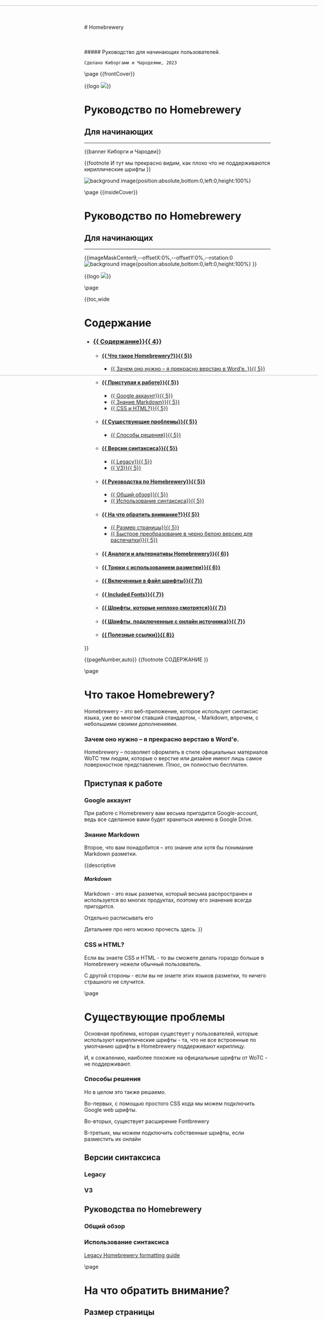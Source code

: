 

<style>
  .phb#p1{ text-align:center; }
  .phb#p1:after{ display:none; }
</style>
<style>
    #p1.page h1{
        color: ;
	  		font-family: 'cormorant scc';
  			font-size: 70px;
				color: White;
    }
</style>
<style>
    #p1.phb h5{
        color: white;
    }
</style>

<img src='https://i.imgur.com/BjjBtUZ.png' style='position:absolute; top:450px; left: -100px; width: 1000px' />

<div style='margin-top:450px;'># Homebrewery </div>

<div style='margin-top:50px'  class='wide'>##### Руководство для начинающих пользователей.
</div>

```
Сделано Киборгами и Чародеями, 2023
```

\page
{{frontCover}}

{{logo ![](/assets/naturalCritLogoRed.svg)}}

# Руководство по Homebrewery
## Для начинающих
___

{{banner Киборги и Чародеи}}

{{footnote
  И тут мы прекрасно видим, как плохо что не поддерживаются кириллические шрифты
}}

![background image](https://i.imgur.com/IwHRrbF.jpg){position:absolute,bottom:0,left:0,height:100%}

\page
{{insideCover}}

# Руководство по Homebrewery
## Для начинающих
___

{{imageMaskCenter9,--offsetX:0%,--offsetY:0%,--rotation:0
  ![background image](https://i.imgur.com/IsfUnFR.jpg){position:absolute,bottom:0,left:0,height:100%}
}}

{{logo ![](/assets/naturalCritLogoRed.svg)}}


\page

{{toc,wide
# Содержание


- ### [{{ Содержание}}{{ 4}}](#p4)
  - #### [{{ Что такое Homebrewery?}}{{ 5}}](#p5)
    - [{{ Зачем оно нужно – я прекрасно верстаю в Word’е. }}{{ 5}}](#p5)
  - #### [{{ Приступая к работе}}{{ 5}}](#p5)
    - [{{ Google аккаунт}}{{ 5}}](#p5)
    - [{{ Знание Markdown}}{{ 5}}](#p5)
    - [{{ CSS и HTML?}}{{ 5}}](#p5)
  - #### [{{ Существующие проблемы}}{{ 5}}](#p5)
    - [{{ Способы решения}}{{ 5}}](#p5)
  - #### [{{ Версии синтаксиса}}{{ 5}}](#p5)
    - [{{ Legacy}}{{ 5}}](#p5)
    - [{{ V3}}{{ 5}}](#p5)
  - #### [{{ Руководства по Homebrewery}}{{ 5}}](#p5)
    - [{{ Общий обзор}}{{ 5}}](#p5)
    - [{{ Использование синтаксиса}}{{ 5}}](#p5)
  - #### [{{ На что обратить внимание?}}{{ 5}}](#p5)
    - [{{ Размер страницы}}{{ 5}}](#p5)
    - [{{ Быстрое преобразование в черно белою версию для распечатки}}{{ 5}}](#p5)
  - #### [{{ Аналоги и альтернативы Homebrewery}}{{ 6}}](#p6)
  - #### [{{ Трюки с использованием разметки}}{{ 6}}](#p6)
  - #### [{{ Включенные в файл шрифты}}{{ 7}}](#p7)
  - #### [{{ Included Fonts}}{{ 7}}](#p7)
  - #### [{{ Шрифты, которые неплохо смотрятся}}{{ 7}}](#p7)
  - #### [{{ Шрифты, подключенные с онлайн источника}}{{ 7}}](#p7)
  - #### [{{ Полезные ссылки}}{{ 8}}](#p8)

}}



{{pageNumber,auto}}
{{footnote СОДЕРЖАНИЕ }}


\page





# Что такое Homebrewery?

Homebrewery – это веб-приложение, которое использует синтаксис языка, уже во многом ставший стандартом, - Markdown, впрочем, с небольшими своими дополнениями.

### Зачем оно нужно – я прекрасно верстаю в Word’е. 

Homebrewery – позволяет оформлять в стиле официальных материалов WoTC тем людям, которые о верстке или дизайне имеют лишь самое поверхностное представление.
Плюс, он полностью бесплатен.

## Приступая к работе

### Google аккаунт

При работе с Homebrewery вам весьма пригодится Google-account, ведь все сделанное вами будет храниться именно в Google Drive.

### Знание Markdown

Второе, что вам понадобится – это знание или хотя бы понимание Markdown разметки.


{{descriptive
##### Markdown
Markdown - это язык разметки, который весьма распространен и используется во многих продуктах, поэтому его знанение всегда пригодится.

Отдельно расписывать его 

Детальнее про него можно прочесть здесь.
}}

### CSS и HTML?

Если вы знаете CSS и HTML - то вы сможете делать гораздо больше в Homebrewery нежели обычный пользователь.

С другой стороны - если вы не знаете этих языков разметки, то ничего страшного не случится.




\page



# Существующие проблемы

Основная проблема, которая существует у пользователей, которые используют кириллические шрифты - та, что не все встроенные по умолчанию шрифты в Homebrewery поддерживают кириллицу.

И, к сожалению, наиболее похожие на официальные шрифты от WoTC - не поддерживают.


### Способы решения

Но в целом это также решаемо.

Во-первых, с помощью простого CSS кода мы можем подключить Google web шрифты.

Во-вторых, существует расширение Fontbrewery

В-третьих, мы можем подключить собственные шрифты, если разместить их онлайн

## Версии синтаксиса

### Legacy

### V3

## Руководства по Homebrewery

### Общий обзор

### Использование синтаксиса

[Legacy Homebrewery formatting guide](https://homebrewery.naturalcrit.com/share/1C7IMODarmQaHE8kL0qrt8ZvpxpC2hBuvZkW6dOmiyrI3)


\page

# На что обратить внимание?

## Размер страницы

По умолчанию, используется стандарт применяемый в Америке - Letter, а его размер отличается от принятого у нас A4.

С другой стороны, это легко поправить небольшим фрагментом CSS кода

## Быстрое преобразование в черно белою версию для распечатки

С другой стороны, это легко поправить небольшим фрагментом CSS кода


## Таблицы


\page


## Аналоги и альтернативы Homebrewery

### GMBinder

Основным конкурт

### Microsoft Word

### Google Docs

### Affinity

### Indesign


\column


## Трюки с использованием разметки

### Размер страницы


### Печатные карточки



{{pageNumber,auto}}
{{footnote 1 | Основы }}
\page

# Шрифты

## Включенные в файл шрифты

- {{os Open Sans Проверка шрифта}}
- {{cb CodeBold Проверка шрифта}}
- {{cl CodeLight Проверка шрифта}}
- {{ss ScalySansRemake Проверка шрифта}}
- {{bs BookSanityRemake Проверка шрифта}}
- {{mj MrEavesRemakeПроверка шрифта}}
- {{sb SolberaImitationRemake Проверка шрифта}}
- {{sssc ScalySansSmallCapsRemake Проверка шрифта}}
- {{wt WalterTurncoat Проверка шрифта}}
- {{la Lato Проверка шрифта}}
- {{cr Courier Проверка шрифта}}
- {{font-family:"Philosopher" Philosopher}}}
- {{font-family:"Cormorant" Cormorannt какой то текст}}}


## Included Fonts

- <span class='os'>Open Sans</span>
- <span class='cb'>CodeBold</span>
- <span class='cl'>CodeLight</span>
- <span class='sss'>ScalySans</span>
- <span class='bso'>BookSanity</span>
- <span class='mj'>MrJeeves</span>
- <span class='sby'>Solberry</span>
- <span class='sssco'>ScalySansSmallCaps</span>
- <span class='hv'>Helvetica</span>
- <span class='ar'>Arial</span>
- <span class='bz'>Barazhad</span>
<!-- - <span class='bz'>Barazhad</span> -->

## Шрифты, которые неплохо смотрятся

Allegreya

Cormorant

Philosopher

Lato

Lora

Merriwether

Cambria

## Шрифты, подключенные с онлайн источника

5e cyrillic




{{pageNumber,auto}}
{{footnote 2 | Поддерживаемые шрифты }}
\page

# Полезные ссылки

[Киборги и Чародеи]()

[Підземелля та Дракони в Україні]()

[Legacy Homebrewery Formatting Guide](https://homebrewery.naturalcrit.com/share/1C7IMODarmQaHE8kL0qrt8ZvpxpC2hBuvZkW6dOmiyrI3)

[V3 Homebrewery Formatting Guide](https://homebrewery.naturalcrit.com/share/1C7IMODarmQaHE8kL0qrt8ZvpxpC2hBuvZkW6dOmiyrI3)

https://homebrewery.naturalcrit.com/share/Vx4NZ9LVXpKz

https://homebrewery.naturalcrit.com/share/i1_uGvBjQXuI

https://github.com/G-Ambatte/GMBinder-Homebrewery-Converter


{{pageNumber,auto}}
{{footnote 3 | Полезные ссылки }}


\page

{{backCover}}

# Руководство по Homebrewery

Homebrewery - это очень мощный инструмент, который использует всю мощь современных  позволяет оформлять 
___

Для использования с любой ролевой системой

![background image](https://i.imgur.com/MJ4YHu7.jpg){position:absolute,bottom:0,left:0,height:100%}

{{logo
![](/assets/naturalCritLogoWhite.svg)

}}

\page

## Class Features

As a haberdasher, you gain the following class features

#### Hit Points
**Hit Dice:**                    :: 1d12 per haberdasher level
**Hit Points at 1st Level:**     :: 12 + your Constitution modifier
**Hit Points at Higher Levels:** :: 1d12 (or 7) + your Constitution modifier per haberdasher level after 1st

#### Proficiencies
**Armor:**   :: Heavy armor, Medium armor
**Weapons:** :: Simple weapons
**Tools:**   :: None

**Saving Throws:** :: Constitution, Charisma
**Skills:**        :: Choose two from Sleight of Hand, Investigation, Religion, Medicine, Nature

#### Spellcasting Ability
{{text-align:center
**Spell save DC**:: = 6 + your proficiency bonus + your Wisdom modifier

**Spell attack modifier**:: = your proficiency bonus + your Wisdom modifier
}}

#### Equipment
You start with the following equipment, in addition to the equipment granted by your background:
- *(a)* a martial weapon and a shield or *(b)* two martial weapons
- *(a)* five javelins or *(b)* any simple melee weapon
- 1 button\page



\page

![](https://api.qrserver.com/v1/create-qr-code/?data=https://homebrewery.naturalcrit.com/share/7j4Lg5OpdD5G&amp;size=100x100) {width:100px;mix-blend-mode:multiply}

!!

{{classTable,frame,decoration,wide
##### The Ackerman
| Level | Proficiency | Features     | Cantrips | Spells | --- Spell Slots Per Spell Level ---|||||||||
|      ^| Bonus      ^|             ^| Known   ^| Known ^|1st |2nd |3rd |4th |5th |6th |7th |8th |9th |
|:-----:|:-----------:|:-------------|:--------:|:------:|:--:|:--:|:--:|:--:|:--:|:--:|:--:|:--:|:--:|
|  1st  | +2 | Nuclear Biochemistry  |    3     |   1    | 2  | —  | —  | —  | —  | —  | —  | —  | —  |
|  2nd  | +2 | Orbital Gravedigger   |    4     |   2    | 4  | —  | —  | —  | —  | —  | —  | —  | —  |
|  3rd  | +2 | Immunological Cultist |    5     |   2    | 4  | —  | —  | —  | —  | —  | —  | —  | —  |
|  4th  | +2 | Police Necromancer    |    6     |   3    | 4  | —  | —  | —  | —  | —  | —  | —  | —  |
|  5th  | +3 | Phased Linguist       |    7     |   3    | 4  | —  | —  | —  | —  | —  | —  | —  | —  |
|  6th  | +3 | Genetic Banishing     |    8     |   4    | 4  | —  | —  | —  | —  | —  | —  | —  | —  |
|  7th  | +3 | Genetic Banishing     |    9     |   5    | 4  | 2  | —  | —  | —  | —  | —  | —  | —  |
|  8th  | +3 | Ritual Astronomy      |    10    |   6    | 4  | 3  | —  | —  | —  | —  | —  | —  | —  |
|  9th  | +4 | Spiritual Illusionism |    10    |   6    | 4  | 3  | —  | —  | —  | —  | —  | —  | —  |
| 10th  | +4 | Immunological Cultist |    10    |   7    | 4  | 3  | 2  | —  | —  | —  | —  | —  | —  |
| 11th  | +4 | Orbital Gravedigger   |    10    |   7    | 4  | 3  | 3  | —  | —  | —  | —  | —  | —  |
| 12th  | +4 | Spell Analyst         |    11    |   8    | 4  | 3  | 3  | 1  | —  | —  | —  | —  | —  |
| 13th  | +5 | Malefic Chemist       |    11    |   9    | 4  | 3  | 3  | 1  | —  | —  | —  | —  | —  |
| 14th  | +5 | Hermetic Geography    |    11    |   9    | 4  | 3  | 3  | 3  | —  | —  | —  | —  | —  |
| 15th  | +5 | Gunslinger Corruptor  |    11    |   10   | 4  | 3  | 3  | 3  | —  | —  | —  | —  | —  |
| 16th  | +5 | Pharmaceutical Outlaw |    12    |   10   | 4  | 3  | 3  | 3  | —  | —  | —  | —  | —  |
| 17th  | +6 | Civil Divination      |    12    |   10   | 4  | 3  | 3  | 3  | 2  | —  | —  | —  | —  |
| 18th  | +6 | Genetic Banishing     |    12    |   10   | 4  | 3  | 3  | 3  | 3  | 1  | —  | —  | —  |
| 19th  | +6 | Malefic Chemist       |    12    |   11   | 4  | 3  | 3  | 3  | 3  | 2  | 1  | —  | —  |
| 20th  | +6 | Gunslinger Corruptor  |    13    |   11   | 4  | 3  | 3  | 3  | 3  | 2  | 1  | —  | —  |
}}


{{classTable,wide
##### The Manicurist
| Level | Proficiency | Features     | Cantrips | Spells | --- Spell Slots Per Spell Level ---|||||||||
|      ^| Bonus      ^|             ^| Known   ^| Known ^|1st |2nd |3rd |4th |5th |6th |7th |8th |9th |
|:-----:|:-----------:|:-------------|:--------:|:------:|:--:|:--:|:--:|:--:|:--:|:--:|:--:|:--:|:--:|
|  1st  | +2 | Astrological Botany   |    3     |   1    | 2  | —  | —  | —  | —  | —  | —  | —  | —  |
|  2nd  | +2 | Malefic Chemist       |    4     |   2    | 4  | —  | —  | —  | —  | —  | —  | —  | —  |
|  3rd  | +2 | Ritual Astronomy      |    5     |   3    | 4  | 1  | —  | —  | —  | —  | —  | —  | —  |
|  4th  | +2 | Divinatory Mineralogy |    5     |   4    | 4  | 2  | —  | —  | —  | —  | —  | —  | —  |
|  5th  | +3 | Biochemical Sorcery   |    6     |   4    | 4  | 2  | —  | —  | —  | —  | —  | —  | —  |
|  6th  | +3 | Seismological Alchemy |    6     |   5    | 4  | 3  | —  | —  | —  | —  | —  | —  | —  |
|  7th  | +3 | Seismological Alchemy |    7     |   6    | 4  | 3  | 2  | —  | —  | —  | —  | —  | —  |
|  8th  | +3 | Hermetic Geography    |    8     |   6    | 4  | 3  | 3  | —  | —  | —  | —  | —  | —  |
|  9th  | +4 | Plasma Gunslinger     |    9     |   7    | 4  | 3  | 3  | 2  | —  | —  | —  | —  | —  |
| 10th  | +4 | Biochemical Sorcery   |    10    |   7    | 4  | 3  | 3  | 3  | 1  | —  | —  | —  | —  |
| 11th  | +4 | Exo Interfacer        |    10    |   8    | 4  | 3  | 3  | 3  | 2  | —  | —  | —  | —  |
| 12th  | +4 | Pharmaceutical Outlaw |    10    |   9    | 4  | 3  | 3  | 3  | 2  | —  | —  | —  | —  |
| 13th  | +5 | Nuclear Biochemistry  |    11    |   9    | 4  | 3  | 3  | 3  | 3  | 1  | —  | —  | —  |
| 14th  | +5 | Genetic Banishing     |    12    |   10   | 4  | 3  | 3  | 3  | 3  | 2  | 1  | —  | —  |
| 15th  | +5 | Consecrated Augury    |    13    |   10   | 4  | 3  | 3  | 3  | 3  | 2  | 2  | —  | —  |
| 16th  | +5 | Police Necromancer    |    14    |   11   | 4  | 3  | 3  | 3  | 3  | 2  | 2  | —  | —  |
| 17th  | +6 | Torque Interfacer     |    14    |   12   | 4  | 3  | 3  | 3  | 3  | 2  | 2  | 1  | —  |
| 18th  | +6 | Spiritual Illusionism |    15    |   12   | 4  | 3  | 3  | 3  | 3  | 2  | 2  | 1  | 1  |
| 19th  | +6 | Malefic Chemist       |    15    |   12   | 4  | 3  | 3  | 3  | 3  | 2  | 2  | 1  | 1  |
| 20th  | +6 | Malefic Chemist       |    15    |   12   | 4  | 3  | 3  | 3  | 3  | 2  | 2  | 1  | 1  |
}}



\page

{{wide
##### Weapons
| Name                    | Cost  | Damage          | Weight  | Properties |
|:------------------------|:-----:|:----------------|--------:|:-----------|
| *Simple Melee Weapons*  |       |                 |         |            |
| &emsp; Club             | 1 sp  | 1d4 bludgeoning | 2 lb.   | Light      |
| &emsp; Dagger           | 2 gp  | 1d4 piercing    | 1 lb.   | Finesse    |
| &emsp; Spear            | 1 gp  | 1d6 piercing    | 3 lb.   | Thrown     |
| *Simple Ranged Weapons* |       |                 |         |            |
| &emsp; Dart             | 5 cp  | 1d4 piercig     | 1/4 lb. | Finesse    |
| &emsp; Shortbow         | 25 gp | 1d6 piercing    | 2 lb.   | Ammunition |
| &emsp; Sling            | 1 sp  | 1d4 bludgeoning | &mdash; | Ammunition |
}}

{{classTable,decoration,frame
##### The Fishmonger
| Level | Proficiency Bonus | Features |     Spell Analyst     |
|:-----:|:-----------------:|:---------|:---------------------:|
|  1st  | +2 | Statistical Occultism   |          +1           |
|  2nd  | +2 | Spell Analyst           |          +1           |
|  3rd  | +2 | Divinatory Mineralogy   |          +2           |
|  4th  | +2 | Sixgun Poisoner         |          +2           |
|  5th  | +3 | Divinatory Mineralogy   |          +2           |
|  6th  | +3 | Spell Analyst           |          +2           |
|  7th  | +3 | Gunslinger Corruptor    |          +2           |
|  8th  | +3 | Plasma Gunslinger       |          +2           |
|  9th  | +4 | Hermetic Geography      |          +3           |
| 10th  | +4 | Phased Linguist         |          +4           |
| 11th  | +4 | Consecrated Augury      |          +5           |
| 12th  | +4 | Gunpowder Torturer      |          +5           |
| 13th  | +5 | Sixgun Poisoner         |          +6           |
| 14th  | +5 | Consecrated Augury      |          +7           |
| 15th  | +5 | Ritual Astronomy        |          +8           |
| 16th  | +5 | Torque Interfacer       |          +8           |
| 17th  | +6 | Exo Interfacer          |          +8           |
| 18th  | +6 | Divinatory Mineralogy   |          +8           |
| 19th  | +6 | Mathematical Pharmacy   |          +9           |
| 20th  | +6 | Pharmaceutical Outlaw   |          +9           |
}}


\column

{{classTable,frame
##### Netrunner Spellcasting
| Class  | Cantrips | Spells  |--- Spells Slots per Spell Level ---||||
| Level ^| Known   ^| Known  ^|   1st   |   2nd   |   3rd   |   4th   |
|:------:|:--------:|:-------:|:-------:|:-------:|:-------:|:-------:|
|  1st   |    3     |    1    |    2    |    —    |    —    |    —    |
|  2nd   |    4     |    2    |    3    |    —    |    —    |    —    |
|  3rd   |    5     |    2    |    4    |    —    |    —    |    —    |
|  4th   |    5     |    3    |    4    |    1    |    —    |    —    |
|  5th   |    6     |    4    |    4    |    1    |    —    |    —    |
|  6th   |    7     |    5    |    4    |    2    |    —    |    —    |
|  7th   |    7     |    6    |    4    |    3    |    —    |    —    |
|  8th   |    7     |    7    |    4    |    3    |    1    |    —    |
|  9th   |    7     |    7    |    4    |    3    |    1    |    —    |
|  10th  |    8     |    7    |    4    |    3    |    2    |    —    |
|  11th  |    9     |    7    |    4    |    3    |    2    |    —    |
|  12th  |    9     |    8    |    4    |    3    |    3    |    —    |
|  13th  |    9     |    9    |    4    |    3    |    3    |    1    |
|  14th  |    9     |   10    |    4    |    3    |    3    |    2    |
|  15th  |    10    |   10    |    4    |    3    |    3    |    3    |
|  16th  |    11    |   11    |    4    |    3    |    3    |    3    |
|  17th  |    11    |   11    |    4    |    3    |    3    |    3    |
|  18th  |    12    |   11    |    4    |    3    |    3    |    3    |
|  19th  |    13    |   11    |    4    |    3    |    3    |    3    |
|  20th  |    13    |   11    |    4    |    3    |    3    |    3    |
}}


\page

##### Draconic Runes: Sample Alphabet
{{runeTable,wide,frame,font-family:Iokharic
| a | b | c | d | e | f | g | h | i | j | k | l | m |
|:-:|:-:|:-:|:-:|:-:|:-:|:-:|:-:|:-:|:-:|:-:|:-:|:-:|
| a | b | c | d | e | f | g | h | i | j | k | l | m |
:
| n | o | p | q | r | s | t | u | v | w | x | y | z |
|:-:|:-:|:-:|:-:|:-:|:-:|:-:|:-:|:-:|:-:|:-:|:-:|:-:|
| n | o | p | q | r | s | t | u | v | w | x | y | z |
}}


##### Elvish Runes: Sample Alphabet
{{runeTable,wide,frame,font-family:Rellanic
| a | b | c | d | e | f | g | h | i | j | k | l | m |
|:-:|:-:|:-:|:-:|:-:|:-:|:-:|:-:|:-:|:-:|:-:|:-:|:-:|
| a | b | c | d | e | f | g | h | i | j | k | l | m |
:
| n | o | p | q | r | s | t | u | v | w | x | y | z |
|:-:|:-:|:-:|:-:|:-:|:-:|:-:|:-:|:-:|:-:|:-:|:-:|:-:|
| n | o | p | q | r | s | t | u | v | w | x | y | z |
}}



##### Dwarvish Runes: Sample Alphabet
{{runeTable,wide,frame,font-family:Davek
| a | b | c | d | e | f | g | h | i | j | k | l | m |
|:-:|:-:|:-:|:-:|:-:|:-:|:-:|:-:|:-:|:-:|:-:|:-:|:-:|
| a | b | c | d | e | f | g | h | i | j | k | l | m |
:
| n | o | p | q | r | s | t | u | v | w | x | y | z |
|:-:|:-:|:-:|:-:|:-:|:-:|:-:|:-:|:-:|:-:|:-:|:-:|:-:|
| n | o | p | q | r | s | t | u | v | w | x | y | z |
}}


\page
{{monster,frame
## Gum Elemental
*Medium annoyance, depressed neutral*
___
**Armor Class** :: 18 (chain mail, shield)
**Hit Points**  :: 47(1d4 + 5)
**Speed**       :: 15ft.
___
|  STR  |  DEX  |  CON  |  INT  |  WIS  |  CHA  |
|:-----:|:-----:|:-----:|:-----:|:-----:|:-----:|
|1 (-4)|6 (-2)|2 (-4)|8 (-1)|15 (+3)|5 (-2)|
___
**Condition Immunities** :: drunk, weak-kneed
**Senses**               :: darkvision 60 ft., passive Perception 18
**Languages**            :: Gibberish, Pottymouth
**Challenge**            :: 8 (8213 XP)
___
***Fowl Appearance.*** While the creature remains motionless, it is indistinguishable from a normal chicken.
:
***Onion Stench.*** Any creatures within 5 feet of this thing develops an irrational craving for onion rings.
:
***Big Jerk.*** Whenever this creature makes an attack, it starts telling you how much cooler it is than you.
:
***Big Jerk.*** Whenever this creature makes an attack, it starts telling you how much cooler it is than you.
:
***Full of Detergent.*** This creature has swallowed an entire bottle of dish detergent and is actually having a pretty good time.

While walking near this creature, you must make a dexterity check or become "a soapy mess" for three hours, after which your skin will get all dry and itchy.
### Actions
***Team Foot.*** *Melee Weapon Attack:* +4 to hit, reach 5ft., one target. *Hit* 5 (1d6 + 2) 
:
***Team Foot.*** *Melee Weapon Attack:* +4 to hit, reach 5ft., one target. *Hit* 5 (1d6 + 2) 
}}

!!



{{monster,frame,wide
## All-devouring Gumdrop Wraith
*Medium guy, manic-depressive evil*
___
**Armor Class** :: 10 (chain mail, shield)
**Hit Points**  :: 50(1d4 + 5)
**Speed**       :: 19ft.
___
|  STR  |  DEX  |  CON  |  INT  |  WIS  |  CHA  |
|:-----:|:-----:|:-----:|:-----:|:-----:|:-----:|
|15 (+3)|19 (+5)|8 (-1)|18 (+4)|17 (+4)|19 (+5)|
___
**Condition Immunities** :: swagged, groovy
**Senses**               :: darkvision 60 ft., passive Perception 16
**Languages**            :: None
**Challenge**            :: 11 (5658 XP)
___
***Onion Stench.*** Any creatures within 5 feet of this thing develops an irrational craving for onion rings.
:
***Pack Tactics.*** These guys work together like peanut butter and jelly.
:
***Pack Tactics.*** These guys work together like peanut butter and jelly.
:
***Sassiness.*** When questioned, this creature will talk back instead of answering.
:
***Full of Detergent.*** This creature has swallowed an entire bottle of dish detergent and is actually having a pretty good time.

While walking near this creature, you must make a dexterity check or become "a soapy mess" for three hours, after which your skin will get all dry and itchy.
### Actions
***Dual Throw.*** *Melee Weapon Attack:* +4 to hit, reach 5ft., one target. *Hit* 5 (1d6 + 2) 
:
***Jumping Driver.*** *Melee Weapon Attack:* +4 to hit, reach 5ft., one target. *Hit* 5 (1d6 + 2) 
:
***Crossface Suplex.*** *Melee Weapon Attack:* +4 to hit, reach 5ft., one target. *Hit* 5 (1d6 + 2) 
:
***Super Hip Submission.*** *Melee Weapon Attack:* +4 to hit, reach 5ft., one target. *Hit* 5 (1d6 + 2) 
:
***Team Foot.*** *Melee Weapon Attack:* +4 to hit, reach 5ft., one target. *Hit* 5 (1d6 + 2) 
:
***Dual Throw.*** *Melee Weapon Attack:* +4 to hit, reach 5ft., one target. *Hit* 5 (1d6 + 2) 
}}

